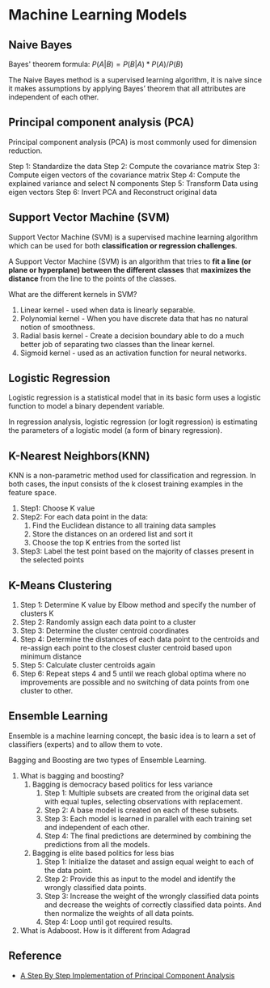 # Machine Learning Models

## Naive Bayes

Bayes' theorem formula: $P(A|B) = P(B|A) * P(A) / P(B)$

The Naive Bayes method is a supervised learning algorithm, it is naive since it makes assumptions by applying Bayes’ theorem that all attributes are independent of each other.

## Principal component analysis (PCA)

Principal component analysis (PCA) is most commonly used for dimension reduction. 

Step 1: Standardize the data
Step 2: Compute the covariance matrix
Step 3: Compute eigen vectors of the covariance matrix
Step 4: Compute the explained variance and select N components
Step 5: Transform Data using eigen vectors
Step 6: Invert PCA and Reconstruct original data

## Support Vector Machine (SVM)

Support Vector Machine (SVM) is a supervised machine learning algorithm which can be used for both **classification or regression challenges**.

A Support Vector Machine (SVM) is an algorithm that tries to **fit a line (or plane or hyperplane) between the different classes** that **maximizes the distance** from the line to the points of the classes.

What are the different kernels in SVM?

1. Linear kernel - used when data is linearly separable.
2. Polynomial kernel - When you have discrete data that has no natural notion of smoothness.
3. Radial basis kernel - Create a decision boundary able to do a much better job of separating two classes than the linear kernel.
4. Sigmoid kernel - used as an activation function for neural networks.

## Logistic Regression

Logistic regression is a statistical model that in its basic form uses a logistic function to model a binary dependent variable.

In regression analysis, logistic regression (or logit regression) is estimating the parameters of a logistic model (a form of binary regression).

## K-Nearest Neighbors(KNN)

KNN is a non-parametric method used for classification and regression. In both cases, the input consists of the k closest training examples in the feature space.

1. Step1: Choose K value
2. Step2: For each data point in the data:
   1. Find the Euclidean distance to all training data samples
   2. Store the distances on an ordered list and sort it
   3. Choose the top K entries from the sorted list
3. Step3: Label the test point based on the majority of classes present in the selected points

## K-Means Clustering

1. Step 1: Determine K value by Elbow method and specify the number of clusters K
2. Step 2: Randomly assign each data point to a cluster
3. Step 3: Determine the cluster centroid coordinates
4. Step 4: Determine the distances of each data point to the centroids and re-assign each point to the closest cluster centroid based upon minimum distance
5. Step 5: Calculate cluster centroids again
6. Step 6: Repeat steps 4 and 5 until we reach global optima where no improvements are possible and no switching of data points from one cluster to other.

## Ensemble Learning

Ensemble is a machine learning concept, the basic idea is to learn a set of classifiers (experts) and to allow them to vote.

Bagging and Boosting are two types of Ensemble Learning.

1. What is bagging and boosting?
   1. Bagging is democracy based politics for less variance
      1. Step 1: Multiple subsets are created from the original data set with equal tuples, selecting observations with replacement.
      2. Step 2: A base model is created on each of these subsets.
      3. Step 3: Each model is learned in parallel with each training set and independent of each other.
      4. Step 4: The final predictions are determined by combining the predictions from all the models.
   2. Bagging is elite based politics for less bias
      1. Step 1: Initialize the dataset and assign equal weight to each of the data point.
      2. Step 2: Provide this as input to the model and identify the wrongly classified data points.
      3. Step 3: Increase the weight of the wrongly classified data points and decrease the weights of correctly classified data points. And then normalize the weights of all data points.
      4. Step 4: Loop until got required results.
2. What is Adaboost. How is it different from Adagrad

## Reference

- [A Step By Step Implementation of Principal Component Analysis](https://towardsdatascience.com/a-step-by-step-implementation-of-principal-component-analysis-5520cc6cd598)
